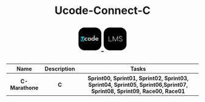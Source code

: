 <h1 align="center">Ucode-Connect-C
    <p> </p>
    <p align="center">
        <a href="https://ucode.world/en/" target="_blank">
            <img src="https://github.com/CamyrauBTanke/CamyrauBTanke/blob/main/img/UCODE/ucode.png" height="60px">
        </a>
        <a href="https://lms.khpi.ucode-connect.study/login" target="_blank">
            <img src="https://github.com/CamyrauBTanke/CamyrauBTanke/blob/main/img/UCODE/lms.png" height="60px">
        </a>
    </p>
</h1>

<table width="100%" border="0" cellpadding="4" align="center">  
    <tr>
        <th>Name</th>
        <th>Description</th>
        <th>Tasks</th>
    </tr>
    <tr>
        <th>C-Marathone</th>
        <th>C</th>
        <th>Sprint00, Sprint01, Sprint02, Sprint03, Sprint04, Sprint05, Sprint06,Sprint07, Sprint08, Sprint09, Race00, Race01</th>
    </tr>
</table>
